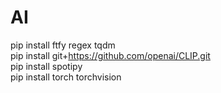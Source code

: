 # AI

pip install ftfy regex tqdm\
pip install git+https://github.com/openai/CLIP.git \
pip install spotipy\
pip install torch torchvision
